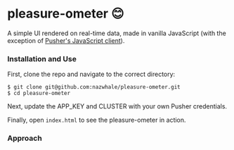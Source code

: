 # pleasure-ometer 😊
A simple UI rendered on real-time data, made in vanilla JavaScript (with the exception of [Pusher's JavaScript client](https://github.com/pusher/pusher-js)).

### Installation and Use

First, clone the repo and navigate to the correct directory:

```
$ git clone git@github.com:nazwhale/pleasure-ometer.git
$ cd pleasure-ometer
```
Next, update the APP_KEY and CLUSTER with your own Pusher credentials.

Finally, open `index.html` to see the pleasure-ometer in action.

### Approach
